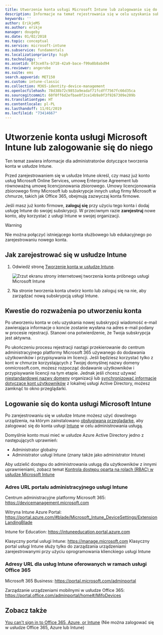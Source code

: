 ```yaml
---
title: Utworzenie konta usługi Microsoft Intune lub zalogowanie się do niego
description: Informacje na temat rejestrowania się w celu uzyskania subskrypcji usługi Microsoft Intune lub logowania się w celu rozpoczęcia pracy z istniejącą subskrypcją.
keywords: ''
author: ErikjeMS
ms.author: erikje
manager: dougeby
ms.date: 01/02/2018
ms.topic: conceptual
ms.service: microsoft-intune
ms.subservice: fundamentals
ms.localizationpriority: high
ms.technology: ''
ms.assetid: 0f3ce07a-b718-42a9-bace-f99a8b8abd94
ms.reviewer: angerobe
ms.suite: ems
search.appverid: MET150
ms.custom: intune-classic
ms.collection: M365-identity-device-management
ms.openlocfilehash: 78d38b72c9853a9eadaf71fcdff7567fc66d35ca
ms.sourcegitcommit: 60f0ff6d2efbae0f2ce14b9a9f3f9267309e209b
ms.translationtype: HT
ms.contentlocale: pl-PL
ms.lasthandoff: 11/01/2019
ms.locfileid: "73414667"
---
```

# <a name="sign-up-or-sign-in-to-microsoft-intune"></a>Utworzenie konta usługi Microsoft Intune lub zalogowanie się do niego

Ten temat zawiera informacje dla administratorów dotyczące tworzenia konta w usłudze Intune.

Przed zarejestrowaniem się w usłudze Intune określ, czy masz już konto usług Microsoft Online Services, umowę Enterprise Agreement lub równoważną umowę licencjonowania zbiorowego. Umowy licencjonowania zbiorowego firmy Microsoft lub subskrypcje innych usług firmy Microsoft w chmurze, takich jak Office 365, obejmują zazwyczaj konta firmowe.

Jeśli masz już konto firmowe, **zaloguj się** przy użyciu tego konta i dodaj usługę Intune do swojej subskrypcji. W przeciwnym razie **zarejestruj** nowe konto, aby korzystać z usługi Intune w swojej organizacji.

>[!WARNING]
>Nie można połączyć istniejącego konta służbowego lub edukacyjnego po zarejestrowaniu nowego konta.

## <a name="how-to-sign-up-for-intune"></a>Jak zarejestrować się w usłudze Intune

1. Odwiedź stronę [Tworzenie konta w usłudze Intune](https://admin.microsoft.com/Signup/Signup.aspx?OfferId=40BE278A-DFD1-470a-9EF7-9F2596EA7FF9&dl=INTUNE_A&ali=1#0%20).

   ![Zrzut ekranu strony internetowej tworzenia konta próbnego usługi Microsoft Intune](./media/account-sign-up/account-sign-up-site.png)

2. Na stronie tworzenia konta utwórz konto lub zaloguj się na nie, aby zarządzać nową subskrypcją usługi Intune.

## <a name="post-sign-up-considerations"></a>Kwestie do rozważenia po utworzeniu konta

Po utworzeniu konta w celu uzyskania nowej subskrypcji wiadomość e-mail zawierająca informacje o koncie zostanie wysłana na adres e-mail podany w procesie rejestracji. Stanowi ona potwierdzenie, że Twoja subskrypcja jest aktywna.

Po ukończeniu procesu rejestracji nastąpi przekierowanie do centrum administracyjnego platformy Microsoft 365 używanego do dodawania użytkowników i przypisywania im licencji. Jeśli będziesz korzystać tylko z kont w chmurze korzystających z Twojej domyślnej nazwy domeny onmicrosoft.com, możesz rozpocząć dodawanie użytkowników i przypisywanie licencji na tym etapie. Jednak jeśli chcesz używać [niestandardowej nazwy domeny](custom-domain-name-configure.md) organizacji lub [synchronizować informacje dotyczące kont użytkowników](users-add.md#sync-active-directory-and-add-users-to-intune) z lokalnej usługi Active Directory, możesz zamknąć to okno przeglądarki.

## <a name="sign-in-to-microsoft-intune"></a>Logowanie się do konta usługi Microsoft Intune

Po zarejestrowaniu się w usłudze Intune możesz użyć dowolnego urządzenia, na którym zainstalowano [obsługiwaną przeglądarkę](supported-devices-browsers.md#intune-supported-web-browsers), aby zalogować się do konta usługi [Intune](https://go.microsoft.com/fwlink/?linkid=2090973) w celu administrowania usługą.

Domyślnie konto musi mieć w usłudze Azure Active Directory jedno z następujących uprawnień:

- Administrator globalny
- Administrator usługi Intune (znany także jako administrator Intune)

Aby udzielić dostępu do administrowania usługą dla użytkowników z innymi uprawnieniami, zobacz temat [Kontrola dostępu oparta na rolach (RBAC) w usłudze Microsoft Intune](role-based-access-control.md)

### <a name="intune-admin-portal-url"></a>Adres URL portalu administracyjnego usługi Intune

Centrum administracyjne platformy Microsoft 365: https://devicemanagement.microsoft.com

Witryna Intune Azure Portal: https://portal.azure.com/#blade/Microsoft_Intune_DeviceSettings/ExtensionLandingBlade

Intune for Education: https://intuneeducation.portal.azure.com

Klasyczny portal usługi Intune: https://manage.microsoft.com Klasyczny portal usługi Intune służy tylko do zarządzania urządzeniami zarejestrowanymi przy użyciu oprogramowania klienckiego usługi Intune

### <a name="urls-for-intune-services-provided-by-office-365"></a>Adresy URL dla usług Intune oferowanych w ramach usługi Office 365

Microsoft 365 Business: https://portal.microsoft.com/adminportal

Zarządzanie urządzeniami mobilnymi w usłudze Office 365: https://portal.office.com/adminportal/home#/MifoDevices

## <a name="see-also"></a>Zobacz także

[You can't sign in to Office 365, Azure, or Intune](https://support.microsoft.com/help/2412085) (Nie można zalogować się w usłudze Office 365, Azure lub Intune)
